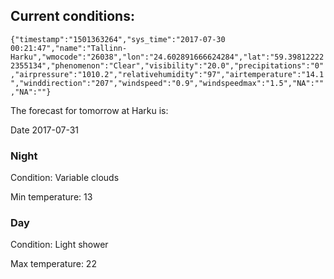 ## Current conditions: 
 ``` {"timestamp":"1501363264","sys_time":"2017-07-30 00:21:47","name":"Tallinn-Harku","wmocode":"26038","lon":"24.602891666624284","lat":"59.398122222355134","phenomenon":"Clear","visibility":"20.0","precipitations":"0","airpressure":"1010.2","relativehumidity":"97","airtemperature":"14.1","winddirection":"207","windspeed":"0.9","windspeedmax":"1.5","NA":"","NA":""} ```

 The forecast for tomorrow at Harku is: 

Date 2017-07-31 

### Night 

Condition: Variable clouds 

Min temperature: 13 

### Day 

Condition: Light shower 

Max temperature: 22 

